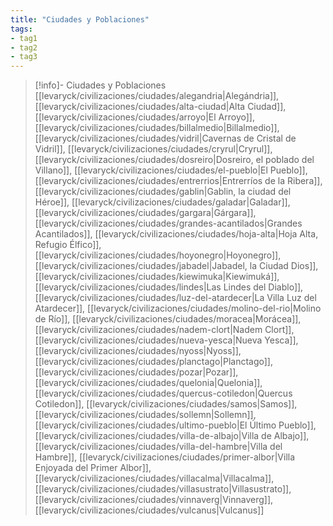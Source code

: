 ```yaml
---
title: "Ciudades y Poblaciones"
tags:
- tag1
- tag2
- tag3
---
```


> [!info]- Ciudades y Poblaciones
> [[levaryck/civilizaciones/ciudades/alegandria|Alegándria]], [[levaryck/civilizaciones/ciudades/alta-ciudad|Alta Ciudad]], [[levaryck/civilizaciones/ciudades/arroyo|El Arroyo]], [[levaryck/civilizaciones/ciudades/billalmedio|Billalmedio]], [[levaryck/civilizaciones/ciudades/vidril|Cavernas de Cristal de Vidril]], [[levaryck/civilizaciones/ciudades/cryrul|Cryrul]], [[levaryck/civilizaciones/ciudades/dosreiro|Dosreiro, el poblado del Villano]], [[levaryck/civilizaciones/ciudades/el-pueblo|El Pueblo]], [[levaryck/civilizaciones/ciudades/entrerrios|Entrerríos de la Ribera]], [[levaryck/civilizaciones/ciudades/gablin|Gablin, la ciudad del Héroe]], [[levaryck/civilizaciones/ciudades/galadar|Galadar]], [[levaryck/civilizaciones/ciudades/gargara|Gárgara]], [[levaryck/civilizaciones/ciudades/grandes-acantilados|Grandes Acantilados]], [[levaryck/civilizaciones/ciudades/hoja-alta|Hoja Alta, Refugio Élfico]], [[levaryck/civilizaciones/ciudades/hoyonegro|Hoyonegro]], [[levaryck/civilizaciones/ciudades/jabadel|Jabadel, la Ciudad Dios]], [[levaryck/civilizaciones/ciudades/kiewimuka|Kiewimuká]], [[levaryck/civilizaciones/ciudades/lindes|Las Lindes del Diablo]], [[levaryck/civilizaciones/ciudades/luz-del-atardecer|La Villa Luz del Atardecer]], [[levaryck/civilizaciones/ciudades/molino-del-rio|Molino de Río]], [[levaryck/civilizaciones/ciudades/moracea|Morácea]], [[levaryck/civilizaciones/ciudades/nadem-clort|Nadem Clort]], [[levaryck/civilizaciones/ciudades/nueva-yesca|Nueva Yesca]], [[levaryck/civilizaciones/ciudades/nyoss|Nyoss]], [[levaryck/civilizaciones/ciudades/planctago|Planctago]], [[levaryck/civilizaciones/ciudades/pozar|Pozar]], [[levaryck/civilizaciones/ciudades/quelonia|Quelonia]], [[levaryck/civilizaciones/ciudades/quercus-cotiledon|Quercus Cotiledon]], [[levaryck/civilizaciones/ciudades/samos|Samos]], [[levaryck/civilizaciones/ciudades/sollemn|Sollemn]], [[levaryck/civilizaciones/ciudades/ultimo-pueblo|El Último Pueblo]], [[levaryck/civilizaciones/ciudades/villa-de-albajo|Villa de Albajo]], [[levaryck/civilizaciones/ciudades/villa-del-hambre|Villa del Hambre]], [[levaryck/civilizaciones/ciudades/primer-albor|Villa Enjoyada del Primer Albor]], [[levaryck/civilizaciones/ciudades/villacalma|Villacalma]], [[levaryck/civilizaciones/ciudades/villasustrato|Villasustrato]], [[levaryck/civilizaciones/ciudades/vinnaverg|Vinnaverg]], [[levaryck/civilizaciones/ciudades/vulcanus|Vulcanus]]

